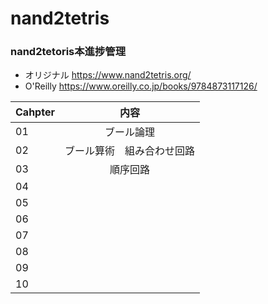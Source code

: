 # nand2tetris
### nand2tetoris本進捗管理

- オリジナル <https://www.nand2tetris.org/>
- O'Reilly <https://www.oreilly.co.jp/books/9784873117126/>

|Cahpter|内容|
|:--|:--:|
|01|ブール論理|
|02|ブール算術　組み合わせ回路|
|03|順序回路|
|04||
|05||
|06||
|07||
|08||
|09||
|10||
